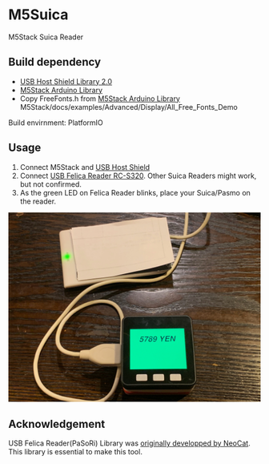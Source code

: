 # M5Suica
M5Stack Suica Reader

## Build dependency

- [USB Host Shield Library 2.0](https://github.com/felis/USB_Host_Shield_2.0)
- [M5Stack Arduino Library](https://github.com/m5stack/M5Stack)
- Copy FreeFonts.h from [M5Stack Arduino Library](https://github.com/m5stack/M5Stack) M5Stack/docs/examples/Advanced/Display/All_Free_Fonts_Demo

Build envirnment: PlatformIO

## Usage

1. Connect M5Stack and [USB Host Shield](https://thousandiy.wordpress.com/2018/06/16/usb-host-for-m5stack/)
1. Connect [USB Felica Reader RC-S320](https://www.sony.co.jp/Products/felica/consumer/products/list.html). Other Suica Readers might work, but not confirmed.
1. As the green LED on Felica Reader blinks, place your Suica/Pasmo on the reader. 

![Photo](https://raw.githubusercontent.com/mokjpn/mokjpn.github.io/master/images/IMG_0340.jpeg)

## Acknowledgement

USB Felica Reader(PaSoRi) Library was [originally developped by NeoCat](http://neocat.hatenablog.com/entry/20101123/1290514516).
This library is essential to make this tool.

